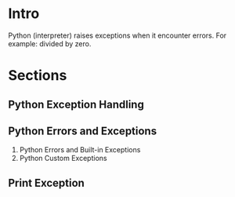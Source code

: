 # Intro
Python (interpreter) raises exceptions when it encounter errors. For example: divided by zero.

# Sections
## Python Exception Handling

## Python Errors and Exceptions
1. Python Errors and Built-in Exceptions
2. Python Custom Exceptions

## Print Exception